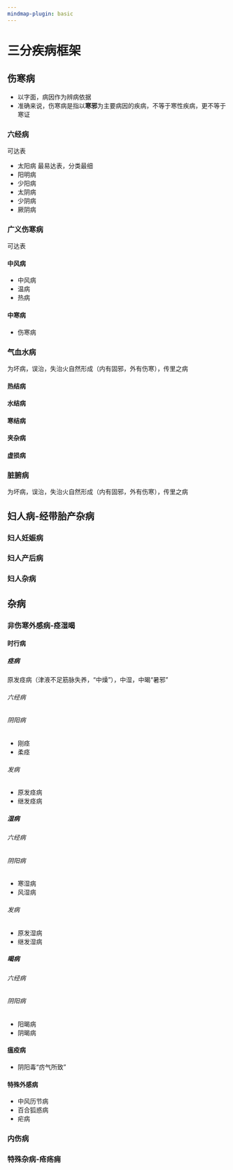 ```yaml
---
mindmap-plugin: basic
---
```

# 三分疾病框架
## 伤寒病
   - 以字面，病因作为辨病依据
   - 准确来说，伤寒病是指以**寒邪**为主要病因的疾病，不等于寒性疾病，更不等于寒证
### 六经病
可达表
- 太阳病
最易达表，分类最细
- 阳明病
- 少阳病
- 太阴病
- 少阴病
- 厥阴病
### 广义伤寒病
可达表
#### 中风病
- 中风病
- 温病
- 热病
#### 中寒病
- 伤寒病
### 气血水病
为坏病，误治，失治火自然形成（内有固邪，外有伤寒），传里之病
#### 热结病
#### 水结病
#### 寒结病
#### 夹杂病
#### 虚损病
### 脏腑病
为坏病，误治，失治火自然形成（内有固邪，外有伤寒），传里之病
## 妇人病-经带胎产杂病
### 妇人妊娠病
### 妇人产后病
### 妇人杂病
## 杂病
### 非伤寒外感病-痉湿暍
 #### 时行病
 ##### 痉病
 原发痉病（津液不足筋脉失养，“中燥”），中湿，中暍“暑邪”
 ###### 六经病
 ###### 阴阳病
 - 刚痉
 - 柔痉
 ###### 发病
 - 原发痉病
 - 继发痉病
 ##### 湿病
 ###### 六经病
 ###### 阴阳病
 - 寒湿病
 - 风湿病
 ###### 发病
 - 原发湿病
 - 继发湿病
 ##### 暍病
 ###### 六经病
 ###### 阴阳病
 - 阳暍病
 - 阴暍病
 #### 瘟疫病
  - 阴阳毒“疠气所致”
 #### 特殊外感病
 - 中风历节病
 - 百合狐惑病
 - 疟病
### 内伤病
### 特殊杂病-疮疡痈